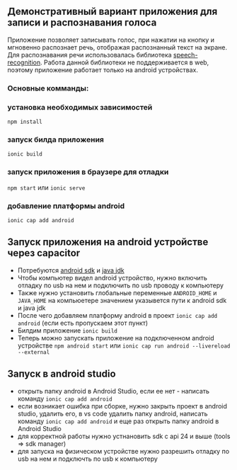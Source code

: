 ## Демонстративный вариант приложения для записи и распознавания голоса

Приложение позволяет записывать голос, при нажатии на кнопку и мгновенно распознает речь, отображая распознанный текст на экране.
Для распознавания речи использовалась библиотека [speech-recognition](https://www.npmjs.com/package/@capacitor-community/speech-recognition "speech recognition npm"). Работа данной библиотеки не поддерживается в web, поэтому приложение работает только на android устройствах.

### Основные комманды:

### установка необходимых зависимостей

```
npm install
```

### запуск билда приложения

`ionic build`

### запуск приложения в браузере для отладки

`npm start`
или
`ionic serve`

### добавление платформы android

`ionic cap add android`

## Запуск приложения на android устройстве через capacitor

- Потребуются [android sdk](https://developer.android.com/studio "android sdk") и [java jdk](https://www.oracle.com/java/technologies/downloads/#jdk21-windows "java jdk")
- Чтобы компьютер видел android устройство, нужно включить отладку по usb на нем и подключить по usb проводу к компьютеру
- Также нужно установить глобальные переменные `ANDROID_HOME` и `JAVA_HOME` на компьюетере значением указывется пути к android sdk и java jdk
- После чего добавляем платформу android в проект `ionic cap add android` (если есть пропускаем этот пункт)
- Билдим приложение `ionic build`
- Теперь можно запускать приложение на подключенном android устройстве `npm android start` или `ionic cap run android --livereload --external`

## Запуск в android studio

- открыть папку android в Android Studio, если ее нет - написать команду `ionic cap add android`
- если возникает ошибка при сборке, нужно закрыть проект в android studio, удалить его, в vs code удалить папку android, написать команду `ionic cap add android` и еще раз открыть папку android в Android Studio
- для корректной работы нужно устнановить sdk с api 24 и выше (tools => sdk manager)
- для запуска на физическом устройстве нужно разрешить отладку по usb на нем и подключть по usb к компьютеру
